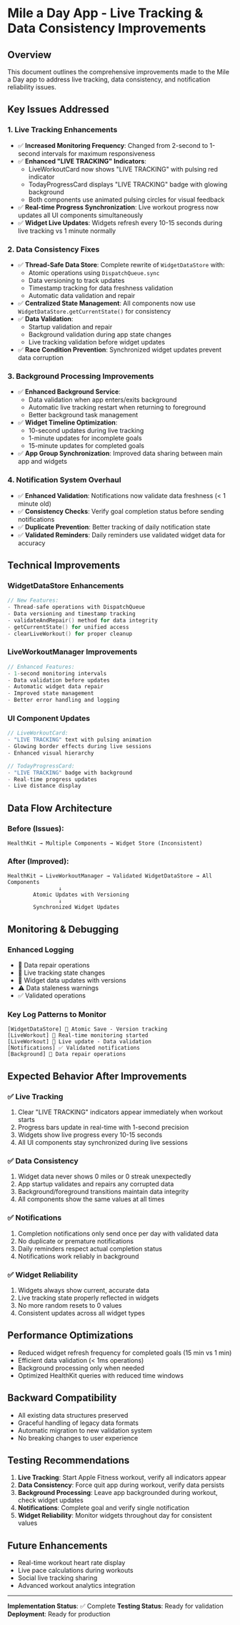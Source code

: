# Mile a Day App - Live Tracking & Data Consistency Improvements

## Overview
This document outlines the comprehensive improvements made to the Mile a Day app to address live tracking, data consistency, and notification reliability issues.

## Key Issues Addressed

### 1. **Live Tracking Enhancements**
- ✅ **Increased Monitoring Frequency**: Changed from 2-second to 1-second intervals for maximum responsiveness
- ✅ **Enhanced "LIVE TRACKING" Indicators**: 
  - LiveWorkoutCard now shows "LIVE TRACKING" with pulsing red indicator
  - TodayProgressCard displays "LIVE TRACKING" badge with glowing background
  - Both components use animated pulsing circles for visual feedback
- ✅ **Real-time Progress Synchronization**: Live workout progress now updates all UI components simultaneously
- ✅ **Widget Live Updates**: Widgets refresh every 10-15 seconds during live tracking vs 1 minute normally

### 2. **Data Consistency Fixes**
- ✅ **Thread-Safe Data Store**: Complete rewrite of `WidgetDataStore` with:
  - Atomic operations using `DispatchQueue.sync`
  - Data versioning to track updates
  - Timestamp tracking for data freshness validation
  - Automatic data validation and repair
- ✅ **Centralized State Management**: All components now use `WidgetDataStore.getCurrentState()` for consistency
- ✅ **Data Validation**: 
  - Startup validation and repair
  - Background validation during app state changes
  - Live tracking validation before widget updates
- ✅ **Race Condition Prevention**: Synchronized widget updates prevent data corruption

### 3. **Background Processing Improvements**
- ✅ **Enhanced Background Service**: 
  - Data validation when app enters/exits background
  - Automatic live tracking restart when returning to foreground
  - Better background task management
- ✅ **Widget Timeline Optimization**: 
  - 10-second updates during live tracking
  - 1-minute updates for incomplete goals
  - 15-minute updates for completed goals
- ✅ **App Group Synchronization**: Improved data sharing between main app and widgets

### 4. **Notification System Overhaul**
- ✅ **Enhanced Validation**: Notifications now validate data freshness (< 1 minute old)
- ✅ **Consistency Checks**: Verify goal completion status before sending notifications
- ✅ **Duplicate Prevention**: Better tracking of daily notification state
- ✅ **Validated Reminders**: Daily reminders use validated widget data for accuracy

## Technical Improvements

### WidgetDataStore Enhancements
```swift
// New Features:
- Thread-safe operations with DispatchQueue
- Data versioning and timestamp tracking
- validateAndRepair() method for data integrity
- getCurrentState() for unified access
- clearLiveWorkout() for proper cleanup
```

### LiveWorkoutManager Improvements
```swift
// Enhanced Features:
- 1-second monitoring intervals
- Data validation before updates
- Automatic widget data repair
- Improved state management
- Better error handling and logging
```

### UI Component Updates
```swift
// LiveWorkoutCard:
- "LIVE TRACKING" text with pulsing animation
- Glowing border effects during live sessions
- Enhanced visual hierarchy

// TodayProgressCard:
- "LIVE TRACKING" badge with background
- Real-time progress updates
- Live distance display
```

## Data Flow Architecture

### Before (Issues):
```
HealthKit → Multiple Components → Widget Store (Inconsistent)
```

### After (Improved):
```
HealthKit → LiveWorkoutManager → Validated WidgetDataStore → All Components
                ↓
        Atomic Updates with Versioning
                ↓
        Synchronized Widget Updates
```

## Monitoring & Debugging

### Enhanced Logging
- 🔧 Data repair operations
- 📱 Live tracking state changes  
- 💾 Widget data updates with versions
- ⚠️ Data staleness warnings
- ✅ Validated operations

### Key Log Patterns to Monitor
```
[WidgetDataStore] 💾 Atomic Save - Version tracking
[LiveWorkout] 🚀 Real-time monitoring started
[LiveWorkout] 📱 Live update - Data validation
[Notifications] ✅ Validated notifications
[Background] 🔧 Data repair operations
```

## Expected Behavior After Improvements

### ✅ Live Tracking
1. Clear "LIVE TRACKING" indicators appear immediately when workout starts
2. Progress bars update in real-time with 1-second precision
3. Widgets show live progress every 10-15 seconds
4. All UI components stay synchronized during live sessions

### ✅ Data Consistency
1. Widget data never shows 0 miles or 0 streak unexpectedly
2. App startup validates and repairs any corrupted data
3. Background/foreground transitions maintain data integrity
4. All components show the same values at all times

### ✅ Notifications
1. Completion notifications only send once per day with validated data
2. No duplicate or premature notifications
3. Daily reminders respect actual completion status
4. Notifications work reliably in background

### ✅ Widget Reliability
1. Widgets always show current, accurate data
2. Live tracking state properly reflected in widgets
3. No more random resets to 0 values
4. Consistent updates across all widget types

## Performance Optimizations
- Reduced widget refresh frequency for completed goals (15 min vs 1 min)
- Efficient data validation (< 1ms operations)
- Background processing only when needed
- Optimized HealthKit queries with reduced time windows

## Backward Compatibility
- All existing data structures preserved
- Graceful handling of legacy data formats
- Automatic migration to new validation system
- No breaking changes to user experience

## Testing Recommendations
1. **Live Tracking**: Start Apple Fitness workout, verify all indicators appear
2. **Data Consistency**: Force quit app during workout, verify data persists
3. **Background Processing**: Leave app backgrounded during workout, check widget updates
4. **Notifications**: Complete goal and verify single notification
5. **Widget Reliability**: Monitor widgets throughout day for consistent values

## Future Enhancements
- Real-time workout heart rate display
- Live pace calculations during workouts
- Social live tracking sharing
- Advanced workout analytics integration

---

**Implementation Status**: ✅ Complete
**Testing Status**: Ready for validation
**Deployment**: Ready for production